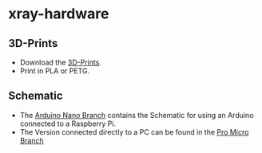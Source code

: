 # xray-hardware

## 3D-Prints
* Download the [3D-Prints](https://github.com/xraySpectroscopyBot/xray-hardware/releases).
* Print in PLA or PETG.

## Schematic
* The [Arduino Nano Branch](https://github.com/xraySpectroscopyBot/xray-hardware/tree/arduino-nano/pcb) contains the Schematic for using an Arduino connected to a Raspberry Pi.
* The Version connected directly to a PC can be found in the [Pro Micro Branch](https://github.com/xraySpectroscopyBot/xray-hardware/tree/arduino-pro-micro/pcb)
